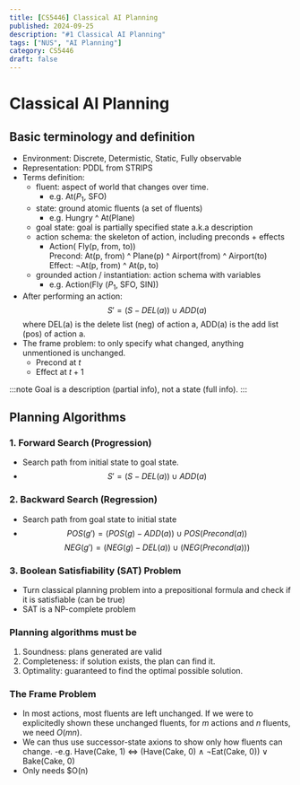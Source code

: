 ```yaml
---
title: [CS5446] Classical AI Planning
published: 2024-09-25
description: "#1 Classical AI Planning"
tags: ["NUS", "AI Planning"]
category: CS5446
draft: false
---
```


# Classical AI Planning
## Basic terminology and definition
- Environment: Discrete, Determistic, Static, Fully observable
- Representation: PDDL from STRIPS
- Terms definition:
    - fluent: aspect of world that changes over time.
        - e.g. At($P_1$, SFO)
    - state: ground atomic fluents (a set of fluents)
        - e.g. Hungry ^ At(Plane)
    - goal state: goal is partially specified state a.k.a description
    - action schema: the skeleton of action, including preconds + effects
        - Action( Fly(p, from, to))  
            Precond: At(p, from) ^ Plane(p) ^ Airport(from) ^ Airport(to)
            Effect: ¬At(p, from) ^ At(p, to)
    - grounded action / instantiation: action schema with variables
        - e.g. Action(Fly ($P_1$, SFO, SIN))
- After performing an action: 
    $$S' = (S-DEL(a)) ∪ ADD(a)$$
    where DEL(a) is the delete list (neg) of action a, ADD(a) is the add list (pos) of action a.
- The frame problem: to only specify what changed, anything unmentioned is unchanged.
    - Precond at $t$
    - Effect at $t+1$

:::note
Goal is a description (partial info), not a state (full info).
:::

## Planning Algorithms
### 1. Forward Search (Progression)
- Search path from initial state to goal state.
- $$S' = (S-DEL(a)) ∪ ADD(a)$$

### 2. Backward Search (Regression)
- Search path from goal state to initial state
- $$POS(g')= (POS(g) - ADD(a)) ∪ POS(Precond(a))$$ $$NEG(g') = (NEG(g) - DEL(a)) ∪ (NEG(Precond(a)))$$

### 3. Boolean Satisfiability (SAT) Problem
- Turn classical planning problem into a prepositional formula and check if it is satisfiable (can be true)
- SAT is a NP-complete problem

### Planning algorithms must be 
1. Soundness: plans generated are valid
2. Completeness: if solution exists, the plan can find it.
3. Optimality: guaranteed to find the optimal possible solution.

### The Frame Problem
- In most actions, most fluents are left unchanged. If we were to explicitedly shown these unchanged fluents,
for $m$ actions and $n$ fluents, we need $O(mn)$.
- We can thus use successor-state axions to show only how fluents can change.
    -e.g. Have(Cake, 1) ⇔ (Have(Cake, 0) ∧ ¬Eat(Cake, 0)) ∨ Bake(Cake, 0)
- Only needs $O(n)
